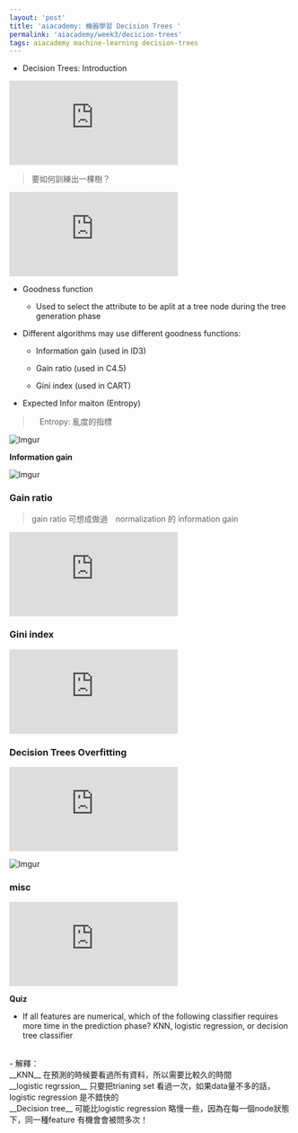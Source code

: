```yaml
---
layout: 'post'
title: 'aiacademy: 機器學習 Decision Trees '
permalink: 'aiacademy/week3/decicion-trees'
tags: aiacademy machine-learning decision-trees
---
```


- Decision Trees: Introduction

<iframe src="https://www.youtube.com/embed/8MR5sRyd6zQ" frameborder="0" allow="accelerometer; autoplay; encrypted-media; gyroscope; picture-in-picture" allowfullscreen></iframe>

> 要如何訓練出一棵樹？

<iframe src="https://www.youtube.com/embed/w_zsmInRBlw" frameborder="0" allow="accelerometer; autoplay; encrypted-media; gyroscope; picture-in-picture" allowfullscreen></iframe>

- Goodness function
   - Used to select the attribute to be aplit at a tree node during the tree generation phase

- Different algorithms may use different goodness functions:

   - Information gain (used in ID3)

   - Gain ratio (used in C4.5)

   - Gini index (used in CART)


- Expected Infor maiton (Entropy)

>　Entropy: 亂度的指標 

![Imgur](https://i.imgur.com/yCpdM55.gif)

__Information gain__

![Imgur](https://i.imgur.com/RbQFn3w.gif)

### Gain ratio

> gain ratio 可想成做過　normalization 的 information gain

<iframe src="https://www.youtube.com/embed/0UoPqSbmfdk" frameborder="0" allow="accelerometer; autoplay; encrypted-media; gyroscope; picture-in-picture" allowfullscreen></iframe>

### Gini index

<iframe src="https://www.youtube.com/embed/EsIgKzqRi2A" frameborder="0" allow="accelerometer; autoplay; encrypted-media; gyroscope; picture-in-picture" allowfullscreen></iframe>

### Decision Trees Overfitting

<iframe src="https://www.youtube.com/embed/weCaluXsBVo" frameborder="0" allow="accelerometer; autoplay; encrypted-media; gyroscope; picture-in-picture" allowfullscreen></iframe>

![Imgur](https://i.imgur.com/u9lKN2X.gif)

### misc

<iframe src="https://www.youtube.com/embed/qICHitE2Dks" frameborder="0" allow="accelerometer; autoplay; encrypted-media; gyroscope; picture-in-picture" allowfullscreen></iframe>

__Quiz__

- If all features are numerical, which of the following classifier requires more time in the prediction phase? KNN, logistic regression, or decision tree classifier

<br/>
- 解釋：
     <br/>
     __KNN__ 在預測的時候要看過所有資料，所以需要比較久的時間 
     <br/>
     __logistic regrssion__ 只要把trianing set 看過一次，如果data量不多的話，logistic regression 是不錯快的
     <br/>
     __Decision tree__ 可能比logistic regression 略慢一些，因為在每一個node狀態下，同一種feature 有機會會被問多次！



 